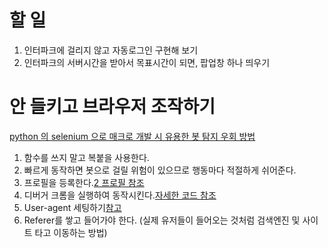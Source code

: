 # 할 일
1. 인터파크에 걸리지 않고 자동로그인 구현해 보기
2. 인터파크의 서버시간을 받아서 목표시간이 되면, 팝업창 하나 띄우기

# 안 들키고 브라우저 조작하기
[python 의 selenium 으로 매크로 개발 시 유용한 봇 탐지 우회 방법](https://dkgkim.tistory.com/27)
1. 함수를 쓰지 말고 복붙을 사용한다.
2. 빠르게 동작하면 봇으로 걸릴 위험이 있으므로 행동마다 적절하게 쉬어준다.
3. 프로필을 등록한다.[2 프로필 참조](https://velog.io/@lcs3947/selenium-%EC%9A%B0%ED%9A%8C%EB%B0%A9%EB%B2%95%EC%97%90-%EA%B4%80%ED%95%98%EC%97%AC)
4. 디버거 크롬을 실행하여 동작시킨다.[자세한 코드 참조](https://pythondocs.net/selenium/%EC%85%80%EB%A0%88%EB%8B%88%EC%9B%80-%EC%9B%B9-%ED%81%AC%EB%A1%A4%EB%A7%81-%EB%B4%87-%ED%83%90%EC%A7%80-%EC%9A%B0%ED%9A%8C/)
5. User-agent 세팅하기[참고](https://noodle-dev.tistory.com/41)
6. Referer를 쌓고 들어가야 한다. (실제 유저들이 들어오는 것처럼 검색엔진 및 사이트 타고 이동하는 방법)
